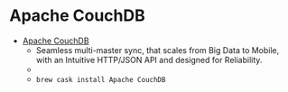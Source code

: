 # Apache CouchDB
- [Apache CouchDB](https://couchdb.apache.org/)
  -  Seamless multi-master sync, that scales from Big Data to Mobile, with an Intuitive HTTP/JSON API and designed for Reliability.
  - 
  - `brew cask install Apache CouchDB`
